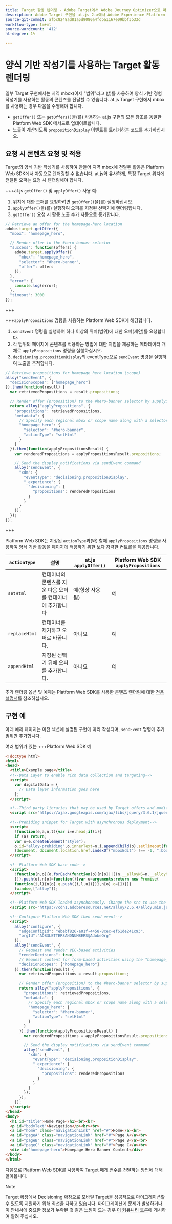 ```yaml
---
title: Target 활동 렌더링 - Adobe Target에서 Adobe Journey Optimizer으로 마이그레이션 - Decisioning Mobile 확장
description: Adobe Target 구현을 at.js 2.x에서 Adobe Experience Platform Web SDK로 마이그레이션하는 방법에 대해 알아봅니다. 주제에는 라이브러리 개요, 구현 차이점 및 기타 주목할 만한 설명선이 포함됩니다.
source-git-commit: afbc8248ad81a5d9080a4fdba1167e09bbf3b33d
workflow-type: tm+mt
source-wordcount: '412'
ht-degree: 1%

---
```


# 양식 기반 작성기를 사용하는 Target 활동 렌더링

일부 Target 구현에서는 지역 mbox(이제 &quot;범위&quot;라고 함)를 사용하여 양식 기반 경험 작성기를 사용하는 활동의 콘텐츠를 전달할 수 있습니다. at.js Target 구현에서 mbox를 사용하는 경우 다음을 수행해야 합니다.

* `getOffer()` 또는 `getOffers()`을(를) 사용하는 at.js 구현의 모든 참조를 동일한 Platform Web SDK 메서드로 업데이트합니다.
* 노출이 계산되도록 `propositionDisplay` 이벤트를 트리거하는 코드를 추가하십시오.

## 요청 시 콘텐츠 요청 및 적용

Target의 양식 기반 작성기를 사용하여 만들어 지역 mbox에 전달된 활동은 Platform Web SDK에서 자동으로 렌더링할 수 없습니다. at.js와 유사하게, 특정 Target 위치에 전달된 오퍼는 요청 시 렌더링해야 합니다.


+++at.js `getOffer()` 및 `applyOffer()` 사용 예:

1. 위치에 대한 오퍼를 요청하려면 `getOffer()`을(를) 실행하십시오.
1. `applyOffer()`을(를) 실행하여 오퍼를 지정된 선택기에 렌더링합니다.
1. `getOffer()` 요청 시 활동 노출 수가 자동으로 증가합니다.

```JavaScript
// Retrieve an offer for the homepage-hero location
adobe.target.getOffer({
  "mbox": "homepage_hero",

  // Render offer to the #hero-banner selector
  "success": function(offers) {
    adobe.target.applyOffer({
      "mbox": "homepage_hero",
      "selector": "#hero-banner",
      "offer": offers
    });
  },
  "error": {
    console.log(error);
  },
  "timeout": 3000
});
```

+++

+++`applyPropositions` 명령을 사용하는 Platform Web SDK에 해당합니다.

1. `sendEvent` 명령을 실행하여 하나 이상의 위치(범위)에 대한 오퍼(제안)를 요청합니다.
1. 각 범위의 페이지에 콘텐츠를 적용하는 방법에 대한 지침을 제공하는 메타데이터 개체로 `applyPropositions` 명령을 실행하십시오.
1. `decisioning.propositionDisplay`의 eventType으로 `sendEvent` 명령을 실행하여 노출을 추적합니다.

```JavaScript
// Retrieve propositions for homepage_hero location (scope)
alloy("sendEvent", {
  "decisionScopes": ["homepage_hero"]
}).then(function(result) {
  var retrievedPropositions = result.propositions;
    
  // Render offer (proposition) to the #hero-banner selector by supplying extra metadata
  return alloy("applyPropositions", {
    "propositions": retrievedPropositions,
    "metadata": {
      // Specify each regional mbox or scope name along with a selector and actionType
      "homepage_hero": {
        "selector": "#hero-banner",
        "actionType": "setHtml"
      }
    }
  }).then(function(applyPropositionsResult) {
    var renderedPropositions = applyPropositionsResult.propositions;

    // Send the display notifications via sendEvent command
    alloy("sendEvent", {
      "xdm": {
        "eventType": "decisioning.propositionDisplay",
        "_experience": {
          "decisioning": {
            "propositions": renderedPropositions
          }
        }
      }
    });
  });
});
```

+++

Platform Web SDK는 지정된 `actionType`과(와) 함께 `applyPropositions` 명령을 사용하여 양식 기반 활동을 페이지에 적용하기 위한 보다 강력한 컨트롤을 제공합니다.

| `actionType` | 설명 | at.js `applyOffer()` | Platform Web SDK `applyPropositions` |
| --- | --- | --- | --- |
| `setHtml` | 컨테이너의 콘텐츠를 지운 다음 오퍼를 컨테이너에 추가합니다 | 예(항상 사용됨) | 예 |
| `replaceHtml` | 컨테이너를 제거하고 오퍼로 바꿉니다. | 아니요 | 예 |
| `appendHtml` | 지정된 선택기 뒤에 오퍼를 추가합니다. | 아니요 | 예 |

추가 렌더링 옵션 및 예제는 Platform Web SDK를 사용한 콘텐츠 렌더링에 대한 [전용 설명서](https://experienceleague.adobe.com/docs/experience-platform/edge/personalization/rendering-personalization-content.html)를 참조하십시오.

## 구현 예

아래 예제 페이지는 이전 섹션에 설명된 구현에 따라 작성되며, `sendEvent` 명령에 추가 범위만 추가합니다.

여러 범위가 있는 +++Platform Web SDK 예

```HTML
<!doctype html>
<html>
<head>
  <title>Example page</title>
  <!--Data Layer to enable rich data collection and targeting-->
  <script>
    var digitalData = { 
      // Data layer information goes here
    };
  </script>

  <!--Third party libraries that may be used by Target offers and modifications-->
  <script src="https://ajax.googleapis.com/ajax/libs/jquery/3.6.1/jquery.min.js"></script>

  <!--Prehiding snippet for Target with asynchronous deployment-->
  <script>
    !function(e,a,n,t){var i=e.head;if(i){
    if (a) return;
    var o=e.createElement("style");
    o.id="alloy-prehiding",o.innerText=n,i.appendChild(o),setTimeout(function(){o.parentNode&&o.parentNode.removeChild(o)},t)}}
    (document, document.location.href.indexOf("mboxEdit") !== -1, ".body { opacity: 0 !important }", 3000);
  </script>

  <!--Platform Web SDK base code-->
  <script>
    !function(n,o){o.forEach(function(o){n[o]||((n.__alloyNS=n.__alloyNS||
    []).push(o),n[o]=function(){var u=arguments;return new Promise(
    function(i,l){n[o].q.push([i,l,u])})},n[o].q=[])})}
    (window,["alloy"]);
  </script>

  <!--Platform Web SDK loaded asynchonously. Change the src to use the latest supported version.-->
  <script src="https://cdn1.adoberesources.net/alloy/2.6.4/alloy.min.js" async></script>
  
  <!--Configure Platform Web SDK then send event-->
  <script>
    alloy("configure", {
      "edgeConfigId": "ebebf826-a01f-4458-8cec-ef61de241c93",
      "orgId":"ADB3LETTERSANDNUMBERS@AdobeOrg"
    });
    alloy("sendEvent", {
      // Request and render VEC-based activities
      "renderDecisions": true,
      // Request content for form-based activities using the "homepage_hero" scope
      "decisionScopes": ["homepage_hero"]
    }).then(function(result) {
      var retrievedPropositions = result.propositions;
        
      // Render offer (proposition) to the #hero-banner selector by supplying extra metadata
      return alloy("applyPropositions", {
        "propositions": retrievedPropositions,
        "metadata": {
          // Specify each regional mbox or scope name along with a selector and actionType
          "homepage_hero": {
            "selector": "#hero-banner",
            "actionType": "setHtml"
          }
        }
      }).then(function(applyPropositionsResult) {
        var renderedPropositions = applyPropositionsResult.propositions;

        // Send the display notifications via sendEvent command
        alloy("sendEvent", {
          "xdm": {
            "eventType": "decisioning.propositionDisplay",
            "_experience": {
              "decisioning": {
                "propositions": renderedPropositions
              }
            }
          }
        });
      });
    });
  </script>
</head>
<body>
  <h1 id="title">Home Page</h1><br><br>
  <p id="bodyText">Navigation</p><br><br>
  <a id="home" class="navigationLink" href="#">Home</a><br>
  <a id="pageA" class="navigationLink" href="#">Page A</a><br>
  <a id="pageB" class="navigationLink" href="#">Page B</a><br>
  <a id="pageC" class="navigationLink" href="#">Page C</a><br>
  <div id="homepage-hero">Homepage Hero Banner Content</div>
</body>
</html>
```

다음으로 Platform Web SDK를 사용하여 [Target 매개 변수를 전달](send-parameters.md)하는 방법에 대해 알아봅니다.

>[!NOTE]
>
>Target 확장에서 Decisioning 확장으로 모바일 Target을 성공적으로 마이그레이션할 수 있도록 지원하기 위해 최선을 다하고 있습니다. 마이그레이션에 문제가 발생하거나 이 안내서에 중요한 정보가 누락된 것 같은 느낌이 드는 경우 [이 커뮤니티 토론](https://experienceleaguecommunities.adobe.com/t5/adobe-experience-platform-data/tutorial-discussion-migrate-target-from-at-js-to-web-sdk/m-p/575587#M463)에 게시하여 알려 주십시오.
